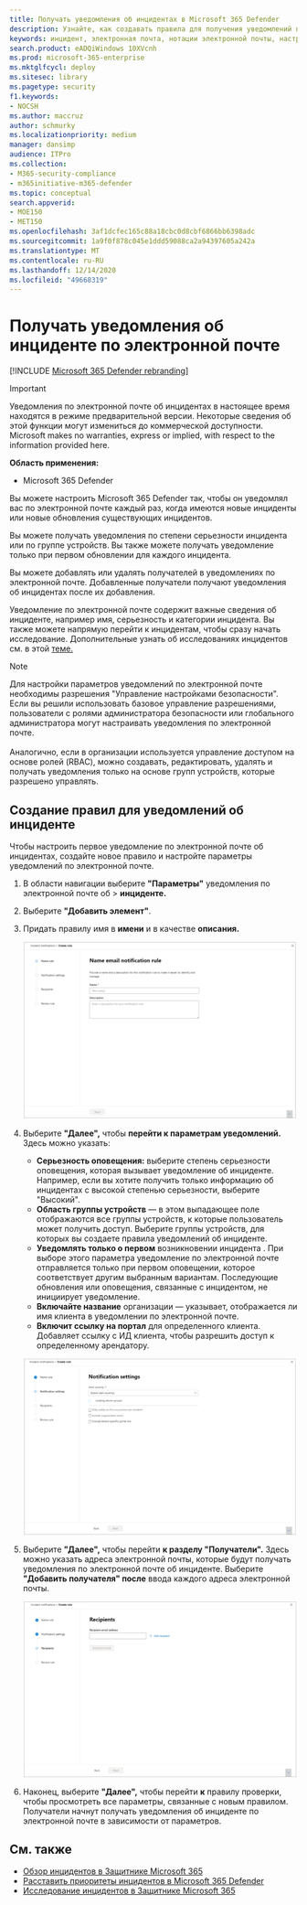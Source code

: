 ```yaml
---
title: Получать уведомления об инцидентах в Microsoft 365 Defender
description: Узнайте, как создавать правила для получения уведомлений по электронной почте об инцидентах в Microsoft 365 Defender
keywords: инцидент, электронная почта, нотации электронной почты, настройка, пользователи, почтовый ящик, электронная почта, инциденты
search.product: eADQiWindows 10XVcnh
ms.prod: microsoft-365-enterprise
ms.mktglfcycl: deploy
ms.sitesec: library
ms.pagetype: security
f1.keywords:
- NOCSH
ms.author: maccruz
author: schmurky
ms.localizationpriority: medium
manager: dansimp
audience: ITPro
ms.collection:
- M365-security-compliance
- m365initiative-m365-defender
ms.topic: conceptual
search.appverid:
- MOE150
- MET150
ms.openlocfilehash: 3af1dcfec165c88a18cbc0d8cbf6866bb6398adc
ms.sourcegitcommit: 1a9f0f878c045e1ddd59088ca2a94397605a242a
ms.translationtype: MT
ms.contentlocale: ru-RU
ms.lasthandoff: 12/14/2020
ms.locfileid: "49668319"
---
```

# <a name="get-incident-notifications-by-email"></a>Получать уведомления об инциденте по электронной почте

[!INCLUDE [Microsoft 365 Defender rebranding](../includes/microsoft-defender.md)]

>[!IMPORTANT]
> Уведомления по электронной почте об инцидентах в настоящее время находятся в режиме предварительной версии. Некоторые сведения об этой функции могут измениться до коммерческой доступности. Microsoft makes no warranties, express or implied, with respect to the information provided here.

**Область применения:**
- Microsoft 365 Defender

Вы можете настроить Microsoft 365 Defender так, чтобы он уведомлял вас по электронной почте каждый раз, когда имеются новые инциденты или новые обновления существующих инцидентов. 

Вы можете получать уведомления по степени серьезности инцидента или по группе устройств. Вы также можете получать уведомление только при первом обновлении для каждого инцидента.

Вы можете добавлять или удалять получателей в уведомлениях по электронной почте. Добавленные получатели получают уведомления об инцидентах после их добавления. 

Уведомление по электронной почте содержит важные сведения об инциденте, например имя, серьезность и категории инцидента. Вы также можете напрямую перейти к инцидентам, чтобы сразу начать исследование. Дополнительные узнать об исследованиях инцидентов см. в этой [теме.](https://docs.microsoft.com/microsoft-365/security/mtp/investigate-incidents)

>[!NOTE]
>Для настройки параметров уведомлений по электронной почте необходимы разрешения "Управление настройками безопасности". Если вы решили использовать базовое управление разрешениями, пользователи с ролями администратора безопасности или глобального администратора могут настраивать уведомления по электронной почте. <br> <br>
Аналогично, если в организации используется управление доступом на основе ролей (RBAC), можно создавать, редактировать, удалять и получать уведомления только на основе групп устройств, которые разрешено управлять.

## <a name="create-rules-for-incident-notifications"></a>Создание правил для уведомлений об инциденте

Чтобы настроить первое уведомление по электронной почте об инцидентах, создайте новое правило и настройте параметры уведомлений по электронной почте.

1. В области навигации выберите **"Параметры"** уведомления по электронной почте об  >  **инциденте.**
2. Выберите **"Добавить элемент"**.
3. Придать правилу имя в **имени** и в качестве **описания.**

    ![Создание окна правила для сообщений электронной почты об инциденте](../../media/incidentemailnotif1.png) 
4. Выберите **"Далее",** чтобы **перейти к параметрам уведомлений.** Здесь можно указать:
    - **Серьезность оповещения:** выберите степень серьезности оповещения, которая вызывает уведомление об инциденте. Например, если вы хотите получить только информацию об инцидентах с высокой степенью серьезности, выберите "Высокий".
    - **Область группы устройств** — в этом выпадающее поле отображаются все группы устройств, к которые пользователь может получить доступ. Выберите группы устройств, для которых вы создаете правила уведомлений об инциденте.
    - **Уведомлять только о первом** возникновении инцидента . При выборе этого параметра уведомление по электронной почте отправляется только при первом оповещении, которое соответствует другим выбранным вариантам. Последующие обновления или оповещения, связанные с инцидентом, не инициирует уведомление.
    - **Включайте название** организации — указывает, отображается ли имя клиента в уведомлении по электронной почте.
    - **Включит ссылку на портал** для определенного клиента. Добавляет ссылку с ИД клиента, чтобы разрешить доступ к определенному арендатору.
    
    ![Окно параметров нотифиции сообщений электронной почты об инциденте](../../media/incidentemailnotif2.png)
5. Выберите **"Далее",** чтобы перейти **к разделу "Получатели".** Здесь можно указать адреса электронной почты, которые будут получать уведомления по электронной почте об инциденте. Выберите **"Добавить получателя" после** ввода каждого адреса электронной почты.

    ![Окно добавления получателей для сообщений электронной почты об инциденте](../../media/incidentemailnotif3.png) 

6. Наконец, выберите **"Далее",** чтобы перейти **к** правилу проверки, чтобы просмотреть все параметры, связанные с новым правилом. Получатели начнут получать уведомления об инциденте по электронной почте в зависимости от параметров.

## <a name="see-also"></a>См. также
- [Обзор инцидентов в Защитнике Microsoft 365](https://docs.microsoft.com/microsoft-365/security/mtp/incidents-overview)
- [Расставить приоритеты инцидентов в Microsoft 365 Defender](https://docs.microsoft.com/microsoft-365/security/mtp/incident-queue)
- [Исследование инцидентов в Защитнике Microsoft 365](https://docs.microsoft.com/microsoft-365/security/mtp/investigate-incidents)

